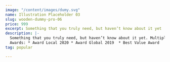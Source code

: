 ```yaml
---
image: "/content/images/dumy.svg"
name: Illustration Placeholder 03
slug: wooden-dummy-pro-06
price: 999
excerpt: Something that you truly need, but haven’t know about it yet
description: |-
  Something that you truly need, but haven’t know about it yet. Multiple winner of Community Awarads.
  Awards: * Award Local 2020 * Award Global 2019  * Best Value Award
tag: popular

---
```

